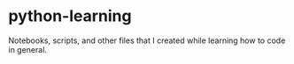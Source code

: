 # python-learning
Notebooks, scripts, and other files that I created while learning how to code in general.
